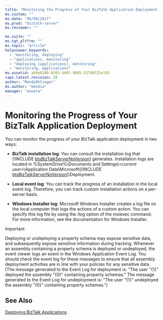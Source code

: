 ```yaml
---
title: "Monitoring the Progress of Your BizTalk Application Deployment | Microsoft Docs"
ms.custom: ""
ms.date: "06/08/2017"
ms.prod: "biztalk-server"
ms.reviewer: ""

ms.suite: ""
ms.tgt_pltfrm: ""
ms.topic: "article"
helpviewer_keywords: 
  - "monitoring, deploying"
  - "applications, monitoring"
  - "deploying [applications], monitoring"
  - "monitoring, applications"
ms.assetid: a69a8288-0203-440f-9805-52786525e193
caps.latest.revision: 20
author: "MandiOhlinger"
ms.author: "mandia"
manager: "anneta"
---
```

# Monitoring the Progress of Your BizTalk Application Deployment
You can monitor the progress of your BizTalk application deployment in two ways:  
  
- <strong>BizTalk installation log</strong>: You can consult the installation log that [!INCLUDE [btsBizTalkServerNoVersion](../includes/btsbiztalkservernoversion-md.md)] generates. Installation logs are located in %SystemDrive%\Documents and Settings\\<<em>current user</em>\>\Application Data\Microsoft\\[!INCLUDE [btsBizTalkServerNoVersion](../includes/btsbiztalkservernoversion-md.md)]\Deployment.  
  
- **Local event log**: You can track the progress of an installation in the local event log. Therefore, you can track custom installation actions on a per-server basis.  
  
- **Windows Installer log**: Microsoft Windows Installer creates a log file on the local computer that logs the actions of a custom action. You can specify this log file by using the /log option of the msiexec command. For more information, see the documentation for Windows Installer.  
  
> [!IMPORTANT]
>  Deploying or undeploying a property schema may expose sensitive data, and subsequently expose sensitive information during tracking. Whenever an assembly containing a property schema is deployed or undeployed, the event viewer logs an event in the Windows Application Event Log. You should check the event log for these messages to ensure that all assembly deployment activities are in line with your policies for any sensitive data. (The message generated to the Event Log for deployment is: "The user "{1}" deployed the assembly "{0}" containing property schemas." The message generated to the Event Log for undeployment is: "The user "{1}" undeployed the assembly "{0}" containing property schemas.")  
  
## See Also  
 [Deploying BizTalk Applications](../core/deploying-biztalk-applications.md)